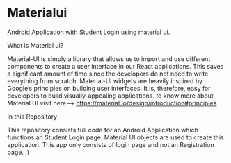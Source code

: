 # Materialui
Android Application with Student Login using material ui.

What is Material ui?

Material-UI is simply a library that allows us to import and use different components to create a user interface in our React applications. 
This saves a significant amount of time since the developers do not need to write everything from scratch.
Material-UI widgets are heavily inspired by Google’s principles on building user interfaces. 
It is, therefore, easy for developers to build visually-appealing applications.
to know more about Material UI visit here--> https://material.io/design/introduction#principles

In this Repository:

This repository consists full code for an Android Application which functions an Student Login page.
Material UI objects are used to create this application.
This app only consists of login page and not an Registration page.
;)
